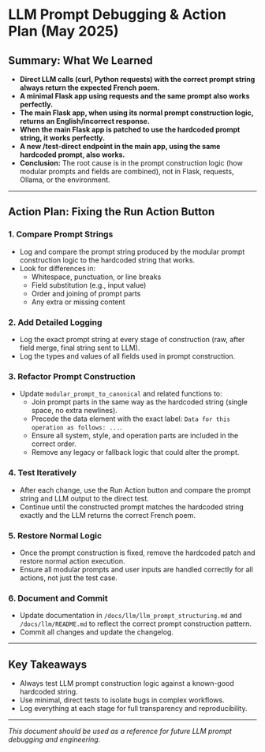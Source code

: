 # LLM Prompt Debugging & Action Plan (May 2025)

## Summary: What We Learned

- **Direct LLM calls (curl, Python requests) with the correct prompt string always return the expected French poem.**
- **A minimal Flask app using requests and the same prompt also works perfectly.**
- **The main Flask app, when using its normal prompt construction logic, returns an English/incorrect response.**
- **When the main Flask app is patched to use the hardcoded prompt string, it works perfectly.**
- **A new /test-direct endpoint in the main app, using the same hardcoded prompt, also works.**
- **Conclusion:** The root cause is in the prompt construction logic (how modular prompts and fields are combined), not in Flask, requests, Ollama, or the environment.

---

## Action Plan: Fixing the Run Action Button

### 1. **Compare Prompt Strings**
- Log and compare the prompt string produced by the modular prompt construction logic to the hardcoded string that works.
- Look for differences in:
  - Whitespace, punctuation, or line breaks
  - Field substitution (e.g., input value)
  - Order and joining of prompt parts
  - Any extra or missing content

### 2. **Add Detailed Logging**
- Log the exact prompt string at every stage of construction (raw, after field merge, final string sent to LLM).
- Log the types and values of all fields used in prompt construction.

### 3. **Refactor Prompt Construction**
- Update `modular_prompt_to_canonical` and related functions to:
  - Join prompt parts in the same way as the hardcoded string (single space, no extra newlines).
  - Precede the data element with the exact label: `Data for this operation as follows: ...`.
  - Ensure all system, style, and operation parts are included in the correct order.
  - Remove any legacy or fallback logic that could alter the prompt.

### 4. **Test Iteratively**
- After each change, use the Run Action button and compare the prompt string and LLM output to the direct test.
- Continue until the constructed prompt matches the hardcoded string exactly and the LLM returns the correct French poem.

### 5. **Restore Normal Logic**
- Once the prompt construction is fixed, remove the hardcoded patch and restore normal action execution.
- Ensure all modular prompts and user inputs are handled correctly for all actions, not just the test case.

### 6. **Document and Commit**
- Update documentation in `/docs/llm/llm_prompt_structuring.md` and `/docs/llm/README.md` to reflect the correct prompt construction pattern.
- Commit all changes and update the changelog.

---

## Key Takeaways
- Always test LLM prompt construction logic against a known-good hardcoded string.
- Use minimal, direct tests to isolate bugs in complex workflows.
- Log everything at each stage for full transparency and reproducibility.

---

*This document should be used as a reference for future LLM prompt debugging and engineering.* 